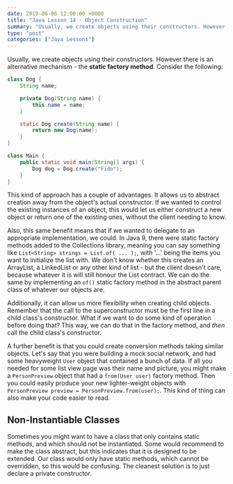 ```yaml
---
date: 2019-06-06 12:00:00 +0000
title: "Java Lesson 14 - Object Construction"
summary: "Usually, we create objects using their constructors. However there is an alternative mechanism - the **static factory method**"
type: "post"
categories: ["Java Lessons"]
---
```


Usually, we create objects using their constructors. However there is an alternative mechanism - the **static factory method**. Consider the following:

```java
class Dog {
    String name;

    private Dog(String name) {
        this.name = name;
    }

    static Dog create(String name) {
        return new Dog(name);
    }
}

class Main {
    public static void main(String[] args) {
        Dog dog = Dog.create("Fido");
    }
}
```

This kind of approach has a couple of advantages. It allows us to abstract creation away from the object's actual constructor. If we wanted to control the existing instances of an object, this would let us either construct a new object or return one of the existing ones, without the client needing to know.

Also, this same benefit means that if we wanted to delegate to an appropriate implementation, we could. In Java 9, there were static factory methods added to the Collections library, meaning you can say something like `List<String> strings = List.of( ... );`, with '...' being the items you want to initialize the list with. We don't know whether this creates an ArrayList, a LinkedList or any other kind of list - but the client doesn't care, because whatever it is will still honour the List contract. We can do the same by implementing an `of()` static factory method in the abstract parent class of whatever our objects are.

Additionally, it can allow us more flexibility when creating child objects. Remember that the call to the superconstructor must be the first line in a child class's constructor. What if we want to do some kind of operation before doing that? This way, we can do that in the factory method, and *then* call the child class's constructor.

A further benefit is that you could create conversion methods taking similar objects. Let's say that you were building a mock social network, and had some heavyweight `User` object that contained a bunch of data. If all you needed for some list view page was their name and picture, you might make a `PersonPreview` object that had a `from(User user)` factory method. Then you could easily produce your new lighter-weight objects with `PersonPreview preview = PersonPreview.from(user);`. This kind of thing can also make your code easier to read.

## Non-Instantiable Classes

Sometimes you might want to have a class that only contains static methods, and which should not be instantiated. Some would recommend to make the class abstract, but this indicates that it is designed to be extended. Our class would only have static methods, which cannot be overridden, so this would be confusing. The cleanest solution is to just declare a private constructor.
